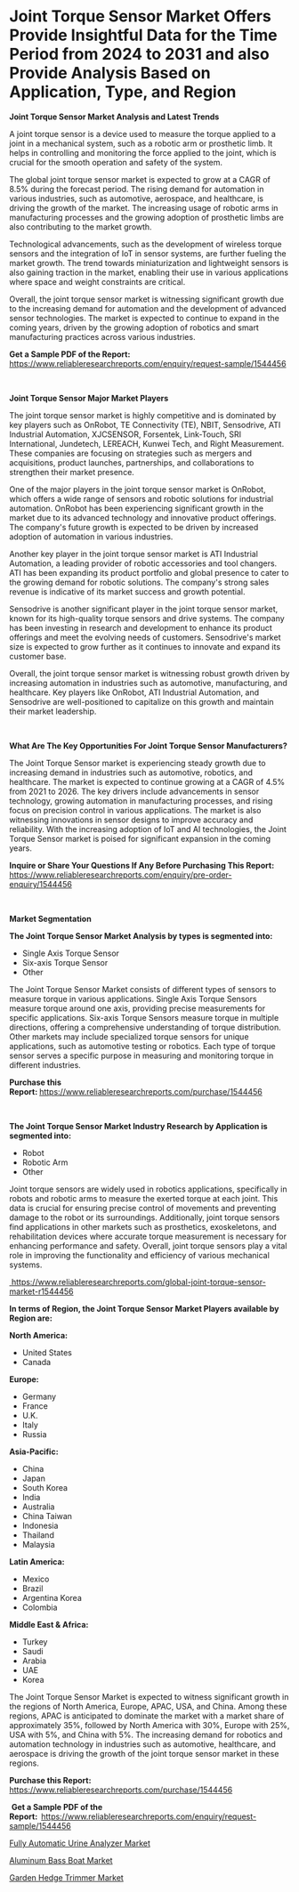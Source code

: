 <p><h1>Joint Torque Sensor Market Offers Provide Insightful Data for the Time Period from 2024 to 2031 and also Provide Analysis Based on Application, Type, and Region</h1></p><p><strong>Joint Torque Sensor Market Analysis and Latest Trends</strong></p>
<p><p>A joint torque sensor is a device used to measure the torque applied to a joint in a mechanical system, such as a robotic arm or prosthetic limb. It helps in controlling and monitoring the force applied to the joint, which is crucial for the smooth operation and safety of the system.</p><p>The global joint torque sensor market is expected to grow at a CAGR of 8.5% during the forecast period. The rising demand for automation in various industries, such as automotive, aerospace, and healthcare, is driving the growth of the market. The increasing usage of robotic arms in manufacturing processes and the growing adoption of prosthetic limbs are also contributing to the market growth.</p><p>Technological advancements, such as the development of wireless torque sensors and the integration of IoT in sensor systems, are further fueling the market growth. The trend towards miniaturization and lightweight sensors is also gaining traction in the market, enabling their use in various applications where space and weight constraints are critical.</p><p>Overall, the joint torque sensor market is witnessing significant growth due to the increasing demand for automation and the development of advanced sensor technologies. The market is expected to continue to expand in the coming years, driven by the growing adoption of robotics and smart manufacturing practices across various industries.</p></p>
<p><strong>Get a Sample PDF of the Report:&nbsp;</strong> <a href="https://www.reliableresearchreports.com/enquiry/request-sample/1544456">https://www.reliableresearchreports.com/enquiry/request-sample/1544456</a></p>
<p>&nbsp;</p>
<p><strong>Joint Torque Sensor Major Market Players</strong></p>
<p><p>The joint torque sensor market is highly competitive and is dominated by key players such as OnRobot, TE Connectivity (TE), NBIT, Sensodrive, ATI Industrial Automation, XJCSENSOR, Forsentek, Link-Touch, SRI International, Jundetech, LEREACH, Kunwei Tech, and Right Measurement. These companies are focusing on strategies such as mergers and acquisitions, product launches, partnerships, and collaborations to strengthen their market presence.</p><p>One of the major players in the joint torque sensor market is OnRobot, which offers a wide range of sensors and robotic solutions for industrial automation. OnRobot has been experiencing significant growth in the market due to its advanced technology and innovative product offerings. The company's future growth is expected to be driven by increased adoption of automation in various industries.</p><p>Another key player in the joint torque sensor market is ATI Industrial Automation, a leading provider of robotic accessories and tool changers. ATI has been expanding its product portfolio and global presence to cater to the growing demand for robotic solutions. The company's strong sales revenue is indicative of its market success and growth potential.</p><p>Sensodrive is another significant player in the joint torque sensor market, known for its high-quality torque sensors and drive systems. The company has been investing in research and development to enhance its product offerings and meet the evolving needs of customers. Sensodrive's market size is expected to grow further as it continues to innovate and expand its customer base.</p><p>Overall, the joint torque sensor market is witnessing robust growth driven by increasing automation in industries such as automotive, manufacturing, and healthcare. Key players like OnRobot, ATI Industrial Automation, and Sensodrive are well-positioned to capitalize on this growth and maintain their market leadership.</p></p>
<p>&nbsp;</p>
<p><strong>What Are The Key Opportunities For Joint Torque Sensor Manufacturers?</strong></p>
<p><p>The Joint Torque Sensor market is experiencing steady growth due to increasing demand in industries such as automotive, robotics, and healthcare. The market is expected to continue growing at a CAGR of 4.5% from 2021 to 2026. The key drivers include advancements in sensor technology, growing automation in manufacturing processes, and rising focus on precision control in various applications. The market is also witnessing innovations in sensor designs to improve accuracy and reliability. With the increasing adoption of IoT and AI technologies, the Joint Torque Sensor market is poised for significant expansion in the coming years.</p></p>
<p><strong>Inquire or Share Your Questions If Any Before Purchasing This Report:</strong> <a href="https://www.reliableresearchreports.com/enquiry/pre-order-enquiry/1544456">https://www.reliableresearchreports.com/enquiry/pre-order-enquiry/1544456</a></p>
<p>&nbsp;</p>
<p><strong>Market Segmentation</strong></p>
<p><strong>The Joint Torque Sensor Market Analysis by types is segmented into:</strong></p>
<p><ul><li>Single Axis Torque Sensor</li><li>Six-axis Torque Sensor</li><li>Other</li></ul></p>
<p><p>The Joint Torque Sensor Market consists of different types of sensors to measure torque in various applications. Single Axis Torque Sensors measure torque around one axis, providing precise measurements for specific applications. Six-axis Torque Sensors measure torque in multiple directions, offering a comprehensive understanding of torque distribution. Other markets may include specialized torque sensors for unique applications, such as automotive testing or robotics. Each type of torque sensor serves a specific purpose in measuring and monitoring torque in different industries.</p></p>
<p><strong>Purchase this Report:&nbsp;</strong><a href="https://www.reliableresearchreports.com/purchase/1544456">https://www.reliableresearchreports.com/purchase/1544456</a></p>
<p>&nbsp;</p>
<p><strong>The Joint Torque Sensor Market Industry Research by Application is segmented into:</strong></p>
<p><ul><li>Robot</li><li>Robotic Arm</li><li>Other</li></ul></p>
<p><p>Joint torque sensors are widely used in robotics applications, specifically in robots and robotic arms to measure the exerted torque at each joint. This data is crucial for ensuring precise control of movements and preventing damage to the robot or its surroundings. Additionally, joint torque sensors find applications in other markets such as prosthetics, exoskeletons, and rehabilitation devices where accurate torque measurement is necessary for enhancing performance and safety. Overall, joint torque sensors play a vital role in improving the functionality and efficiency of various mechanical systems.</p></p>
<p><a href="https://www.reliableresearchreports.com/global-joint-torque-sensor-market-r1544456">&nbsp;https://www.reliableresearchreports.com/global-joint-torque-sensor-market-r1544456</a></p>
<p><strong>In terms of Region, the Joint Torque Sensor Market Players available by Region are:</strong></p>
<p>
    <p> <strong> North America: </strong>
        <ul>
            <li>United States</li>
            <li>Canada</li>
        </ul>
        </p> 
    <p> <strong> Europe: </strong>
        <ul>
            <li>Germany</li>
            <li>France</li>
            <li>U.K.</li>
            <li>Italy</li>
            <li>Russia</li>
        </ul>
        </p> 
    <p> <strong> Asia-Pacific: </strong>
        <ul>
            <li>China</li>
            <li>Japan</li>
            <li>South Korea</li>
            <li>India</li>
            <li>Australia</li>
            <li>China Taiwan</li>
            <li>Indonesia</li>
            <li>Thailand</li>
            <li>Malaysia</li>
        </ul>
        </p> 
    <p> <strong> Latin America: </strong>
        <ul>
            <li>Mexico</li>
            <li>Brazil</li>
            <li>Argentina Korea</li>
            <li>Colombia</li>
        </ul>
        </p> 
    <p> <strong> Middle East & Africa: </strong>
        <ul>
            <li>Turkey</li>
            <li>Saudi</li>
            <li>Arabia</li>
            <li>UAE</li>
            <li>Korea</li>
        </ul>
    </p>
    </p>
<p><p>The Joint Torque Sensor Market is expected to witness significant growth in the regions of North America, Europe, APAC, USA, and China. Among these regions, APAC is anticipated to dominate the market with a market share of approximately 35%, followed by North America with 30%, Europe with 25%, USA with 5%, and China with 5%. The increasing demand for robotics and automation technology in industries such as automotive, healthcare, and aerospace is driving the growth of the joint torque sensor market in these regions.</p></p>
<p><strong>Purchase this Report: </strong><a href="https://www.reliableresearchreports.com/purchase/1544456">https://www.reliableresearchreports.com/purchase/1544456</a></p>
<p>&nbsp;<strong>Get a Sample PDF of the Report:&nbsp;&nbsp;</strong><a href="https://www.reliableresearchreports.com/enquiry/request-sample/1544456">https://www.reliableresearchreports.com/enquiry/request-sample/1544456</a></p>
<p><strong></strong></p>
<p><p><a href="https://github.com/redneck06/Market-Research-Report-List-2/blob/main/fully-automatic-urine-analyzer-market.md">Fully Automatic Urine Analyzer Market</a></p><p><a href="https://github.com/peachesmcdowel1/Market-Research-Report-List-2/blob/main/aluminum-bass-boat-market.md">Aluminum Bass Boat Market</a></p><p><a href="https://github.com/nicoletavirag/Market-Research-Report-List-2/blob/main/garden-hedge-trimmer-market.md">Garden Hedge Trimmer Market</a></p></p>